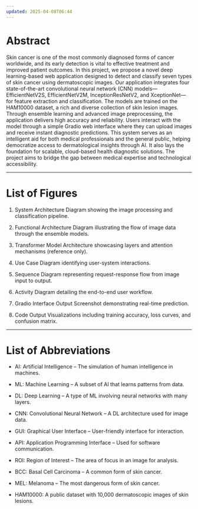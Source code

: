 ```yaml
---
updated: 2025-04-08T06:44
---
```

# Abstract

Skin cancer is one of the most commonly diagnosed forms of cancer worldwide, and its early detection is vital to effective treatment and improved patient outcomes. In this project, we propose a novel deep learning-based web application designed to detect and classify seven types of skin cancer using dermatoscopic images. Our application integrates four state-of-the-art convolutional neural network (CNN) models—EfficientNetV2S, EfficientNetV2M, InceptionResNetV2, and XceptionNet—for feature extraction and classification. The models are trained on the HAM10000 dataset, a rich and diverse collection of skin lesion images. Through ensemble learning and advanced image preprocessing, the application delivers high accuracy and reliability. Users interact with the model through a simple Gradio web interface where they can upload images and receive instant diagnostic predictions. This system serves as an intelligent aid for both medical professionals and the general public, helping democratize access to dermatological insights through AI. It also lays the foundation for scalable, cloud-based health diagnostic solutions. The project aims to bridge the gap between medical expertise and technological accessibility.

---

# List of Figures

1. System Architecture Diagram showing the image processing and classification pipeline.
    
2. Functional Architecture Diagram illustrating the flow of image data through the ensemble models.
    
3. Transformer Model Architecture showcasing layers and attention mechanisms (reference only).
    
4. Use Case Diagram identifying user-system interactions.
    
5. Sequence Diagram representing request-response flow from image input to output.
    
6. Activity Diagram detailing the end-to-end user workflow.
    
7. Gradio Interface Output Screenshot demonstrating real-time prediction.
    
8. Code Output Visualizations including training accuracy, loss curves, and confusion matrix.
    

---

# List of Abbreviations

- AI: Artificial Intelligence – The simulation of human intelligence in machines.
    
- ML: Machine Learning – A subset of AI that learns patterns from data.
    
- DL: Deep Learning – A type of ML involving neural networks with many layers.
    
- CNN: Convolutional Neural Network – A DL architecture used for image data.
    
- GUI: Graphical User Interface – User-friendly interface for interaction.
    
- API: Application Programming Interface – Used for software communication.
    
- ROI: Region of Interest – The area of focus in an image for analysis.
    
- BCC: Basal Cell Carcinoma – A common form of skin cancer.
    
- MEL: Melanoma – The most dangerous form of skin cancer.
    
- HAM10000: A public dataset with 10,000 dermatoscopic images of skin lesions.
